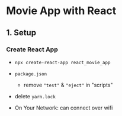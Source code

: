 # Movie App with React

## 1. Setup

### Create React App

- `npx create-react-app react_movie_app`
- `package.json`

  - remove `"test"` & `"eject"` in "scripts"

- delete `yarn.lock`

- On Your Network: can connect over wifi

